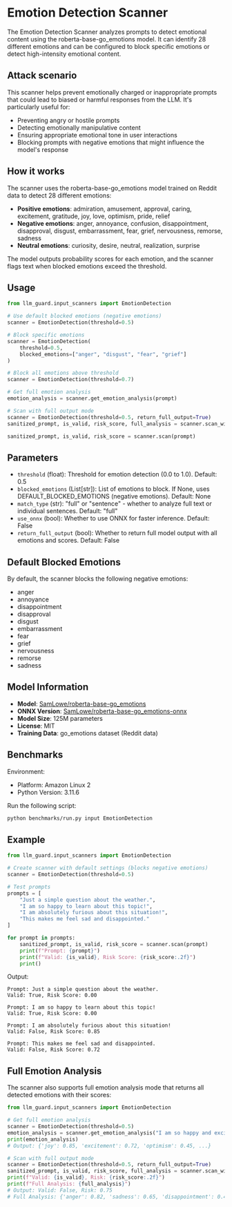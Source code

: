 # Emotion Detection Scanner

The Emotion Detection Scanner analyzes prompts to detect emotional content using the roberta-base-go_emotions model. It can identify 28 different emotions and can be configured to block specific emotions or detect high-intensity emotional content.

## Attack scenario

This scanner helps prevent emotionally charged or inappropriate prompts that could lead to biased or harmful responses from the LLM. It's particularly useful for:
- Preventing angry or hostile prompts
- Detecting emotionally manipulative content
- Ensuring appropriate emotional tone in user interactions
- Blocking prompts with negative emotions that might influence the model's response

## How it works

The scanner uses the roberta-base-go_emotions model trained on Reddit data to detect 28 different emotions:
- **Positive emotions**: admiration, amusement, approval, caring, excitement, gratitude, joy, love, optimism, pride, relief
- **Negative emotions**: anger, annoyance, confusion, disappointment, disapproval, disgust, embarrassment, fear, grief, nervousness, remorse, sadness
- **Neutral emotions**: curiosity, desire, neutral, realization, surprise

The model outputs probability scores for each emotion, and the scanner flags text when blocked emotions exceed the threshold.

## Usage

```python
from llm_guard.input_scanners import EmotionDetection

# Use default blocked emotions (negative emotions)
scanner = EmotionDetection(threshold=0.5)

# Block specific emotions
scanner = EmotionDetection(
    threshold=0.5,
    blocked_emotions=["anger", "disgust", "fear", "grief"]
)

# Block all emotions above threshold
scanner = EmotionDetection(threshold=0.7)

# Get full emotion analysis
emotion_analysis = scanner.get_emotion_analysis(prompt)

# Scan with full output mode
scanner = EmotionDetection(threshold=0.5, return_full_output=True)
sanitized_prompt, is_valid, risk_score, full_analysis = scanner.scan_with_full_output(prompt)

sanitized_prompt, is_valid, risk_score = scanner.scan(prompt)
```

## Parameters

- `threshold` (float): Threshold for emotion detection (0.0 to 1.0). Default: 0.5
- `blocked_emotions` (List[str]): List of emotions to block. If None, uses DEFAULT_BLOCKED_EMOTIONS (negative emotions). Default: None
- `match_type` (str): "full" or "sentence" - whether to analyze full text or individual sentences. Default: "full"
- `use_onnx` (bool): Whether to use ONNX for faster inference. Default: False
- `return_full_output` (bool): Whether to return full model output with all emotions and scores. Default: False

## Default Blocked Emotions

By default, the scanner blocks the following negative emotions:
- anger
- annoyance
- disappointment
- disapproval
- disgust
- embarrassment
- fear
- grief
- nervousness
- remorse
- sadness

## Model Information

- **Model**: [SamLowe/roberta-base-go_emotions](https://huggingface.co/SamLowe/roberta-base-go_emotions)
- **ONNX Version**: [SamLowe/roberta-base-go_emotions-onnx](https://huggingface.co/SamLowe/roberta-base-go_emotions-onnx)
- **Model Size**: 125M parameters
- **License**: MIT
- **Training Data**: go_emotions dataset (Reddit data)

## Benchmarks

Environment:
- Platform: Amazon Linux 2
- Python Version: 3.11.6

Run the following script:
```sh
python benchmarks/run.py input EmotionDetection
```

## Example

```python
from llm_guard.input_scanners import EmotionDetection

# Create scanner with default settings (blocks negative emotions)
scanner = EmotionDetection(threshold=0.5)

# Test prompts
prompts = [
    "Just a simple question about the weather.",
    "I am so happy to learn about this topic!",
    "I am absolutely furious about this situation!",
    "This makes me feel sad and disappointed."
]

for prompt in prompts:
    sanitized_prompt, is_valid, risk_score = scanner.scan(prompt)
    print(f"Prompt: {prompt}")
    print(f"Valid: {is_valid}, Risk Score: {risk_score:.2f}")
    print()
```

Output:
```text
Prompt: Just a simple question about the weather.
Valid: True, Risk Score: 0.00

Prompt: I am so happy to learn about this topic!
Valid: True, Risk Score: 0.00

Prompt: I am absolutely furious about this situation!
Valid: False, Risk Score: 0.85

Prompt: This makes me feel sad and disappointed.
Valid: False, Risk Score: 0.72
```

## Full Emotion Analysis

The scanner also supports full emotion analysis mode that returns all detected emotions with their scores:

```python
from llm_guard.input_scanners import EmotionDetection

# Get full emotion analysis
scanner = EmotionDetection(threshold=0.5)
emotion_analysis = scanner.get_emotion_analysis("I am so happy and excited about this!")
print(emotion_analysis)
# Output: {'joy': 0.85, 'excitement': 0.72, 'optimism': 0.45, ...}

# Scan with full output mode
scanner = EmotionDetection(threshold=0.5, return_full_output=True)
sanitized_prompt, is_valid, risk_score, full_analysis = scanner.scan_with_full_output("I am angry and sad!")
print(f"Valid: {is_valid}, Risk: {risk_score:.2f}")
print(f"Full Analysis: {full_analysis}")
# Output: Valid: False, Risk: 0.75
# Full Analysis: {'anger': 0.82, 'sadness': 0.65, 'disappointment': 0.45, ...}
```
